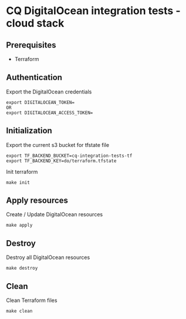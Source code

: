 # CQ DigitalOcean integration tests - cloud stack

## Prerequisites
* Terraform

## Authentication
Export the DigitalOcean credentials
```shell
export DIGITALOCEAN_TOKEN=
OR
export DIGITALOCEAN_ACCESS_TOKEN=
```


## Initialization
Export the current s3 bucket for tfstate file
```shell
export TF_BACKEND_BUCKET=cq-integration-tests-tf
export TF_BACKEND_KEY=do/terraform.tfstate
```

Init terraform
```shell
make init
```

## Apply resources 
Create / Update DigitalOcean resources
```shell
make apply
```

## Destroy
Destroy all DigitalOcean resources
```shell
make destroy
```

## Clean
Clean Terraform files
```shell
make clean
```